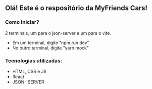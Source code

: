 ## Olá! Este é o respositório da MyFriends Cars!


### Como iniciar?
2 terminais, um para o json-server e um para o vite.
- Em um terminal, digite "npm run dev"
- No outro terminal, digite "yarn mock"

### Tecnologias utilizadas:

* HTML, CSS e JS
* React
* JSON- SERVER